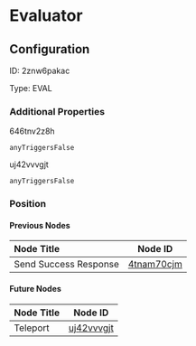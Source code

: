 # Evaluator
## Configuration
ID:  2znw6pakac

Type: EVAL 







### Additional Properties
646tnv2z8h
```string 
anyTriggersFalse
```


uj42vvvgjt
```string 
anyTriggersFalse
```





### Position

#### Previous Nodes
| Node Title | Node ID |
| :------------- | ------------ |
| Send Success Response | [4tnam70cjm](./4tnam70cjm.md) | 
 
 #### Future Nodes
| Node Title | Node ID |
| :------------- | ------------ |
| Teleport |[uj42vvvgjt](./uj42vvvgjt.md) | 